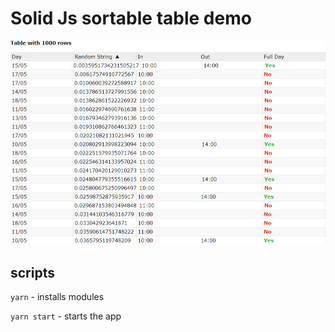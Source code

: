 # Solid Js sortable table demo

![demo](/public/images/demo.png)

## scripts

`yarn` - installs modules

`yarn start` - starts the app